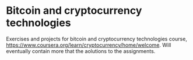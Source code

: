 # Bitcoin and cryptocurrency technologies
Exercises and projects for bitcoin and cryptocurrency technologies course, https://www.coursera.org/learn/cryptocurrency/home/welcome. Will eventually contain more that the aolutions to the assignments.
